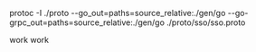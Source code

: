  protoc -I ./proto --go_out=paths=source_relative:./gen/go --go-grpc_out=paths=source_relative:./gen/go ./proto/sso/sso.proto

 work work